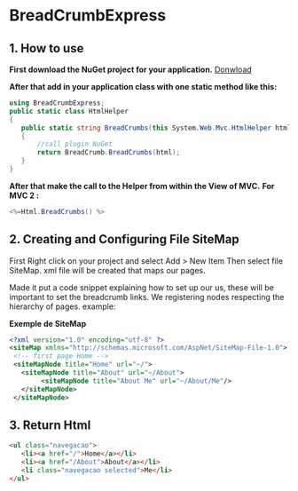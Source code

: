 BreadCrumbExpress
=================

## 1. **How to use**

**First download the NuGet project for your application.**
 [Donwload](https://www.nuget.org/packages/BreadCrumbExpress/1.0.0)

**After that add in your application class with one static method like this:**
 
 ```c#
 using BreadCrumbExpress; 
 public static class HtmlHelper  
 {
	public static string BreadCrumbs(this System.Web.Mvc.HtmlHelper html)
    {
		//call plugin NuGet
        return BreadCrumb.BreadCrumbs(html);
    }
 }
 ```
 
 **After that make the call to the Helper from within the View of MVC.**
 **For MVC 2 :**
 ```c#
 <%=Html.BreadCrumbs() %> 
 ```
 
## 2. **Creating and Configuring File SiteMap**

 
 First Right click on your project and select Add > New Item
 Then select file SiteMap. xml file will be created that maps our pages.
 
 Made it put a code snippet explaining how to set up our us, these will be important to set the breadcrumb links.
 We registering nodes respecting the hierarchy of pages. example:
 
 **Exemple de SiteMap**
 ```xml
 <?xml version="1.0" encoding="utf-8" ?>
<siteMap xmlns="http://schemas.microsoft.com/AspNet/SiteMap-File-1.0">  
  <!-- first page Home -->
  <siteMapNode title="Home" url="~/">
	<siteMapNode title="About" url="~/About">
		 <siteMapNode title="About Me" url="~/About/Me"/>
	</siteMapNode>
  </siteMapNode>  
 ```
 
  
## 3. **Return Html**

 ```html
 <ul class="navegacao">
	<li><a href="/">Home</a></li>
	<li><a href="/About">About</a></li>
	<li class="navegacao selected">Me</li>
 </ul>
 ``` 
 

 